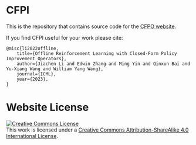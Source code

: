 # CFPI

This is the repository that contains source code for the [CFPO website](https://cfpi-icml23.github.io).

If you find CFPI useful for your work please cite:
```
@misc{li2022offline,
    title={Offline Reinforcement Learning with Closed-Form Policy Improvement Operators},
    author={Jiachen Li and Edwin Zhang and Ming Yin and Qinxun Bai and Yu-Xiang Wang and William Yang Wang},
    journal={ICML},
    year={2023},
}
```

# Website License
<a rel="license" href="http://creativecommons.org/licenses/by-sa/4.0/"><img alt="Creative Commons License" style="border-width:0" src="https://i.creativecommons.org/l/by-sa/4.0/88x31.png" /></a><br />This work is licensed under a <a rel="license" href="http://creativecommons.org/licenses/by-sa/4.0/">Creative Commons Attribution-ShareAlike 4.0 International License</a>.
